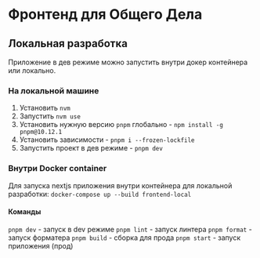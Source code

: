 # Фронтенд для Общего Дела

## Локальная разработка

Приложение в дев режиме можно запустить внутри докер контейнера или локально.

### На локальной машине

1. Установить `nvm`
2. Запустить `nvm use`
3. Установить нужную версию `pnpm` глобально - `npm install -g pnpm@10.12.1`
4. Установить зависимости - `pnpm i --frozen-lockfile`
5. Запустить проект в дев режиме - `pnpm dev`

### Внутри Docker container

Для запуска nextjs приложения внутри контейнера для локальной разработки:
`docker-compose up --build frontend-local`

#### Команды

`pnpm dev` - запуск в dev режиме
`pnpm lint` - запуск линтера
`pnpm format` - запуск форматера
`pnpm build` - сборка для прода
`pnpm start` - запуск приложения (прод)

